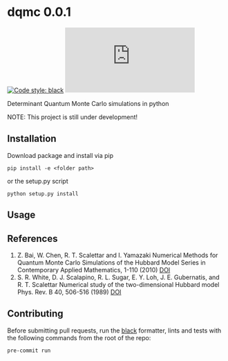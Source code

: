 # dqmc 0.0.1

[![Code style: black](https://img.shields.io/badge/code%20style-black-000000.svg)](https://github.com/psf/black)
[![GitHub license](https://badgen.net/github/license/Naereen/Strapdown.js)](https://github.com/Naereen/StrapDown.js/blob/master/LICENSE)

Determinant Quantum Monte Carlo simulations in python

NOTE: This project is still under development!

## Installation

Download package and install via pip
````commandline
pip install -e <folder path>
````
or the setup.py script
````commandline
python setup.py install
````

## Usage


## References
1. Z. Bai, W. Chen, R. T. Scalettar and I. Yamazaki
   Numerical Methods for Quantum Monte Carlo Simulations of the Hubbard Model
   Series in Contemporary Applied Mathematics, 1-110 (2010) [DOI](10.1142/9789814273268_0001)
2. S. R. White, D. J. Scalapino, R. L. Sugar, E. Y. Loh, J. E. Gubernatis, and R. T. Scalettar
   Numerical study of the two-dimensional Hubbard model
   Phys. Rev. B 40, 506-516 (1989) [DOI](https://doi.org/10.1103/PhysRevB.40.506)


## Contributing

Before submitting pull requests, run the [black](https://github.com/psf/black)
formatter, lints and tests with the following commands from the root of the repo:
`````commandline
pre-commit run
`````
